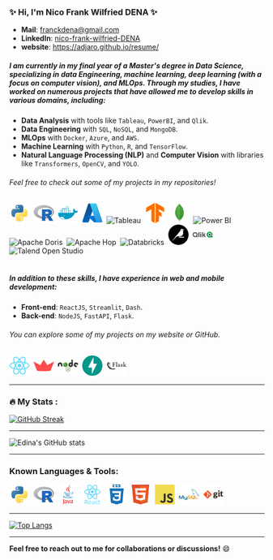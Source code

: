 ### ✨ Hi, I'm Nico Frank Wilfried DENA ✨

- **Mail**: franckdena@gmail.com
- **LinkedIn**: [nico-frank-wilfried-DENA](https://www.linkedin.com/in/nico-frank-wilfried-dena-414561216/)
- **website**: https://adjaro.github.io/resume/

##### I am currently in my final year of a Master's degree in Data Science, specializing in data Engineering, machine learning, deep learning (with a focus on computer vision), and MLOps. Through my studies, I have worked on numerous projects that have allowed me to develop skills in various domains, including:

- **Data Analysis** with tools like `Tableau`, `PowerBI`, and `Qlik`.
- **Data Engineering** with `SQL`, `NoSQL`, and `MongoDB`.
- **MLOps** with `Docker`, `Azure`, and `AWS`.
- **Machine Learning** with `Python`, `R`, and `TensorFlow`.
- **Natural Language Processing (NLP)** and **Computer Vision** with libraries like `Transformers`, `OpenCV`, and `YOLO`.

###### Feel free to check out some of my projects in my repositories!

<div>
  <img src="https://github.com/devicons/devicon/blob/master/icons/python/python-original.svg" title="Python" alt="Python" width="40" height="40"/>&nbsp;
  <img src="https://github.com/devicons/devicon/blob/master/icons/r/r-original.svg" title="R" alt="R" width="40" height="40"/>&nbsp;
  <img src="https://github.com/devicons/devicon/blob/master/icons/docker/docker-plain.svg" title="Docker" alt="Docker" width="40" height="40"/>&nbsp;
  <img src="https://github.com/devicons/devicon/blob/master/icons/azure/azure-original.svg" title="Azure" alt="Azure" width="40" height="40"/>&nbsp;
  <img src="https://cdn.worldvectorlogo.com/logos/tableau-software.svg" title="Tableau" alt="Tableau" width="40" height="40"/>&nbsp;
  <img src="https://github.com/devicons/devicon/blob/master/icons/tensorflow/tensorflow-original.svg" title="TensorFlow" alt="TensorFlow" width="40" height="40"/>&nbsp;
  <img src="https://github.com/devicons/devicon/blob/master/icons/mongodb/mongodb-original.svg" title="MongoDB" alt="MongoDB" width="40" height="40"/>&nbsp;
  <img src="https://cdn.worldvectorlogo.com/logos/power-bi.svg" title="Power BI" alt="Power BI" width="40" height="40"/>&nbsp;
  <img src="https://doris.apache.org/images/doris_logo.svg" title="Apache Doris" alt="Apache Doris" width="40" height="40"/>&nbsp;
  <img src="https://hop.apache.org/assets/images/logo.svg" title="Apache Hop" alt="Apache Hop" width="40" height="40"/>&nbsp;
  <img src="https://github.com/DenaNico1/DenaNico1/blob/main/icon/databricks.svg" title="Databricks" alt="Databricks" width="40" height="40"/>&nbsp;
  <img src="https://github.com/DenaNico1/DenaNico1/blob/main/icon/Dataiku.svg" title="Dataiku" alt="Dataiku" width="40" height="40"/>&nbsp;
  <img src="https://github.com/DenaNico1/DenaNico1/blob/main/icon/qlik.svg" title="Qlik" alt="Qlik" width="40" height="40"/>&nbsp;
  <img src="https://github.com/DenaNico1/DenaNico1/blob/main/icon/talend-1.svg" title="Talend Open Studio" alt="Talend Open Studio" width="40" height="40"/>&nbsp;
</div>
<br/>

##### In addition to these skills, I have experience in **web and mobile development**:
- **Front-end**: `ReactJS`, `Streamlit`, `Dash`.
- **Back-end**: `NodeJS`, `FastAPI`, `Flask`.

###### You can explore some of my projects on my website or GitHub.

<div>
  <img src="https://github.com/devicons/devicon/blob/master/icons/react/react-original.svg" title="React" alt="React" width="40" height="40"/>&nbsp;
  <img src="https://github.com/devicons/devicon/blob/master/icons/streamlit/streamlit-plain.svg" title="Streamlit" alt="Streamlit" width="40" height="40"/>&nbsp;
  <img src="https://github.com/devicons/devicon/blob/master/icons/nodejs/nodejs-original-wordmark.svg" title="NodeJS" alt="NodeJS" width="40" height="40"/>&nbsp;
  <img src="https://github.com/devicons/devicon/blob/master/icons/fastapi/fastapi-original.svg" title="FastAPI" alt="FastAPI" width="40" height="40"/>&nbsp;
  <img src="https://github.com/devicons/devicon/blob/master/icons/flask/flask-original-wordmark.svg" title="Flask" alt="Flask" width="40" height="40"/>&nbsp;
</div>

---

### :fire: My Stats :

[![GitHub Streak](http://github-readme-streak-stats.herokuapp.com?user=Adjaro&theme=dark&background=000000)](https://git.io/streak-stats)

---
![Edina's GitHub stats](https://github-readme-stats.vercel.app/api?username=Adjaro&theme=tokyonight&show_icons=true)

---

### Known Languages & Tools:

<div>
  <img src="https://github.com/devicons/devicon/blob/master/icons/python/python-original.svg" title="Python" alt="Python" width="40" height="40"/>&nbsp;
  <img src="https://github.com/devicons/devicon/blob/master/icons/r/r-original.svg" title="R" alt="R" width="40" height="40"/>&nbsp;
  <img src="https://github.com/devicons/devicon/blob/master/icons/java/java-original-wordmark.svg" title="Java" alt="Java" width="40" height="40"/>&nbsp;
  <img src="https://github.com/devicons/devicon/blob/master/icons/react/react-original-wordmark.svg" title="React" alt="React" width="40" height="40"/>&nbsp;
  <img src="https://github.com/devicons/devicon/blob/master/icons/css3/css3-plain-wordmark.svg" title="CSS3" alt="CSS" width="40" height="40"/>&nbsp;
  <img src="https://github.com/devicons/devicon/blob/master/icons/html5/html5-original.svg" title="HTML5" alt="HTML" width="40" height="40"/>&nbsp;
  <img src="https://github.com/devicons/devicon/blob/master/icons/javascript/javascript-original.svg" title="JavaScript" alt="JavaScript" width="40" height="40"/>&nbsp;
  <img src="https://github.com/devicons/devicon/blob/master/icons/mysql/mysql-original-wordmark.svg" title="MySQL" alt="MySQL" width="40" height="40"/>&nbsp;
  <img src="https://github.com/devicons/devicon/blob/master/icons/git/git-original-wordmark.svg" title="Git" alt="Git" width="40" height="40"/>&nbsp;
</div>

---

[![Top Langs](https://github-readme-stats.vercel.app/api/top-langs/?username=Adjaro&layout=compact&theme=vision-friendly-dark)](https://github.com/anuraghazra/github-readme-stats)

 
---

**Feel free to reach out to me for collaborations or discussions!** 😄
